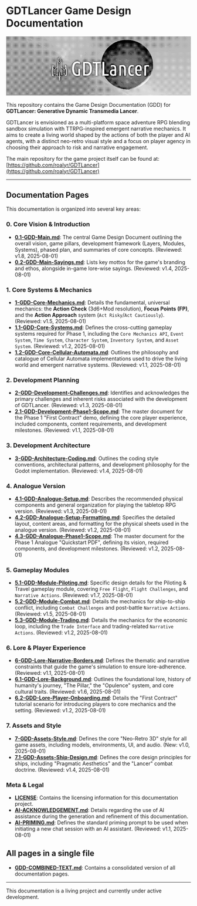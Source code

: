 # GDTLancer Game Design Documentation

![Banner](./Banner.png)

This repository contains the Game Design Documentation (GDD) for **GDTLancer: Generative Dynamic Transmedia Lancer**.

GDTLancer is envisioned as a multi-platform space adventure RPG blending sandbox simulation with TTRPG-inspired emergent narrative mechanics. It aims to create a living world shaped by the actions of both the player and AI agents, with a distinct neo-retro visual style and a focus on player agency in choosing their approach to risk and narrative engagement.

The main repository for the game project itself can be found at:
[https://github.com/roalyr/GDTLancer](https://github.com/roalyr/GDTLancer)

---

## Documentation Pages

This documentation is organized into several key areas:

### 0. Core Vision & Introduction

* [**0.1-GDD-Main.md**](./0.1-GDD-Main.md): The central Game Design Document outlining the overall vision, game pillars, development framework (Layers, Modules, Systems), phased plan, and summaries of core concepts. (Reviewed: v1.8, 2025-08-01)
* [**0.2-GDD-Main-Sayings.md**](./0.2-GDD-Main-Sayings.md): Lists key mottos for the game's branding and ethos, alongside in-game lore-wise sayings. (Reviewed: v1.4, 2025-08-01)

### 1. Core Systems & Mechanics

* [**1-GDD-Core-Mechanics.md**](./1-GDD-Core-Mechanics.md): Details the fundamental, universal mechanics: the **Action Check** (3d6+Mod resolution), **Focus Points (FP)**, and the **Action Approach** system (`Act Risky`/`Act Cautiously`). (Reviewed: v1.5, 2025-08-01)
* [**1.1-GDD-Core-Systems.md**](./1.1-GDD-Core-Systems.md): Defines the cross-cutting gameplay systems required for Phase 1, including the `Core Mechanics API`, `Event System`, `Time System`, `Character System`, `Inventory System`, and `Asset System`. (Reviewed: v1.2, 2025-08-01)
* [**1.2-GDD-Core-Cellular-Automata.md**](./1.2-GDD-Core-Cellular-Automata.md): Outlines the philosophy and catalogue of Cellular Automata implementations used to drive the living world and emergent narrative systems. (Reviewed: v1.1, 2025-08-01)

### 2. Development Planning

* [**2-GDD-Development-Challenges.md**](./2-GDD-Development-Challenges.md): Identifies and acknowledges the primary challenges and inherent risks associated with the development of GDTLancer. (Reviewed: v1.3, 2025-08-01)
* [**2.1-GDD-Development-Phase1-Scope.md**](./2.1-GDD-Development-Phase1-Scope.md): The master document for the Phase 1 "First Contract" demo, defining the core player experience, included components, content requirements, and development milestones. (Reviewed: v1.1, 2025-08-01)

### 3. Development Architecture

* [**3-GDD-Architecture-Coding.md**](./3-GDD-Architecture-Coding.md): Outlines the coding style conventions, architectural patterns, and development philosophy for the Godot implementation. (Reviewed: v1.4, 2025-08-01)

### 4. Analogue Version

* [**4.1-GDD-Analogue-Setup.md**](./4.1-GDD-Analogue-Setup.md): Describes the recommended physical components and general organization for playing the tabletop RPG version. (Reviewed: v1.3, 2025-08-01)
* [**4.2-GDD-Analogue-Setup-Formatting.md**](./4.2-GDD-Analogue-Setup-Formatting.md): Specifies the detailed layout, content areas, and formatting for the physical sheets used in the analogue version. (Reviewed: v1.2, 2025-08-01)
* [**4.3-GDD-Analogue-Phase1-Scope.md**](./4.3-GDD-Analogue-Phase1-Scope.md): The master document for the Phase 1 Analogue "Quickstart PDF", defining its vision, required components, and development milestones. (Reviewed: v1.2, 2025-08-01)

### 5. Gameplay Modules

* [**5.1-GDD-Module-Piloting.md**](./5.1-GDD-Module-Piloting.md): Specific design details for the Piloting & Travel gameplay module, covering `Free Flight`, `Flight Challenges`, and `Narrative Actions`. (Reviewed: v1.7, 2025-08-01)
* [**5.2-GDD-Module-Combat.md**](./5.2-GDD-Module-Combat.md): Details the mechanics for ship-to-ship conflict, including `Combat Challenges` and post-battle `Narrative Actions`. (Reviewed: v1.5, 2025-08-01)
* [**5.3-GDD-Module-Trading.md**](./5.3-GDD-Module-Trading.md): Details the mechanics for the economic loop, including the `Trade Interface` and trading-related `Narrative Actions`. (Reviewed: v1.2, 2025-08-01)

### 6. Lore & Player Experience

* [**6-GDD-Lore-Narrative-Borders.md**](./6-GDD-Lore-Narrative-Borders.md): Defines the thematic and narrative constraints that guide the game's simulation to ensure lore-adherence. (Reviewed: v1.1, 2025-08-01)
* [**6.1-GDD-Lore-Background.md**](./6.1-GDD-Lore-Background.md): Outlines the foundational lore, history of humanity's journey, "The Pillar," the "Opulence" system, and core cultural traits. (Reviewed: v1.6, 2025-08-01)
* [**6.2-GDD-Lore-Player-Onboarding.md**](./6.2-GDD-Lore-Player-Onboarding.md): Details the "First Contract" tutorial scenario for introducing players to core mechanics and the setting. (Reviewed: v1.2, 2025-08-01)

### 7. Assets and Style

* [**7-GDD-Assets-Style.md**](./7-GDD-Assets-Style.md): Defines the core "Neo-Retro 3D" style for all game assets, including models, environments, UI, and audio. (New: v1.0, 2025-08-01)
* [**7.1-GDD-Assets-Ship-Design.md**](./7.1-GDD-Assets-Ship-Design.md): Defines the core design principles for ships, including "Pragmatic Aesthetics" and the "Lancer" combat doctrine. (Reviewed: v1.4, 2025-08-01)

### Meta & Legal

* [**LICENSE**](./LICENSE): Contains the licensing information for this documentation project.
* [**AI-ACKNOWLEDGEMENT.md**](./AI-ACKNOWLEDGEMENT.md): Details regarding the use of AI assistance during the generation and refinement of this documentation.
* [**AI-PRIMING.md**](./AI-PRIMING.md): Defines the standard priming prompt to be used when initiating a new chat session with an AI assistant. (Reviewed: v1.1, 2025-08-01)

## All pages in a single file

* [**GDD-COMBINED-TEXT.md**](./GDD-COMBINED-TEXT.md): Contains a consolidated version of all documentation pages.

---

This documentation is a living project and currently under active development.
